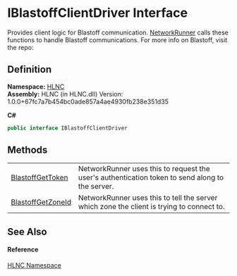 # IBlastoffClientDriver Interface


Provides client logic for Blastoff communication. <a href="T_HLNC_NetworkRunner">NetworkRunner</a> calls these functions to handle Blastoff communications. For more info on Blastoff, visit the repo:



## Definition
**Namespace:** <a href="N_HLNC">HLNC</a>  
**Assembly:** HLNC (in HLNC.dll) Version: 1.0.0+67fc7a7b454bc0ade857a4ae4930fb238e351d35

**C#**
``` C#
public interface IBlastoffClientDriver
```



## Methods
<table>
<tr>
<td><a href="M_HLNC_IBlastoffClientDriver_BlastoffGetToken">BlastoffGetToken</a></td>
<td>NetworkRunner uses this to request the user's authentication token to send along to the server.</td></tr>
<tr>
<td><a href="M_HLNC_IBlastoffClientDriver_BlastoffGetZoneId">BlastoffGetZoneId</a></td>
<td>NetworkRunner uses this to tell the server which zone the client is trying to connect to.</td></tr>
</table>

## See Also


#### Reference
<a href="N_HLNC">HLNC Namespace</a>  
